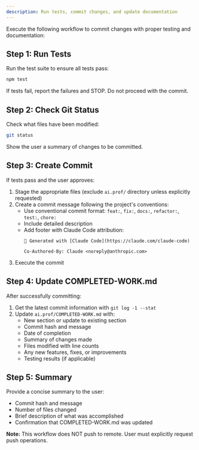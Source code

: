 ```yaml
---
description: Run tests, commit changes, and update documentation
---
```


Execute the following workflow to commit changes with proper testing and documentation:

## Step 1: Run Tests

Run the test suite to ensure all tests pass:
```bash
npm test
```

If tests fail, report the failures and STOP. Do not proceed with the commit.

## Step 2: Check Git Status

Check what files have been modified:
```bash
git status
```

Show the user a summary of changes to be committed.

## Step 3: Create Commit

If tests pass and the user approves:
1. Stage the appropriate files (exclude `ai.prof/` directory unless explicitly requested)
2. Create a commit message following the project's conventions:
   - Use conventional commit format: `feat:`, `fix:`, `docs:`, `refactor:`, `test:`, `chore:`
   - Include detailed description
   - Add footer with Claude Code attribution:
     ```
     🤖 Generated with [Claude Code](https://claude.com/claude-code)

     Co-Authored-By: Claude <noreply@anthropic.com>
     ```
3. Execute the commit

## Step 4: Update COMPLETED-WORK.md

After successfully committing:
1. Get the latest commit information with `git log -1 --stat`
2. Update `ai.prof/COMPLETED-WORK.md` with:
   - New section or update to existing section
   - Commit hash and message
   - Date of completion
   - Summary of changes made
   - Files modified with line counts
   - Any new features, fixes, or improvements
   - Testing results (if applicable)

## Step 5: Summary

Provide a concise summary to the user:
- Commit hash and message
- Number of files changed
- Brief description of what was accomplished
- Confirmation that COMPLETED-WORK.md was updated

**Note:** This workflow does NOT push to remote. User must explicitly request push operations.
